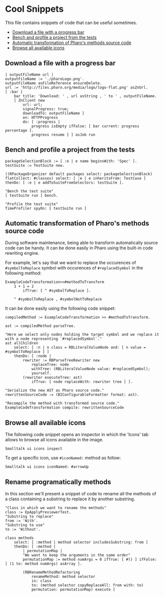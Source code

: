 # Cool Snippets

This file contains snippets of code that can be useful sometimes.

- [Download a file with a progress bar](#download-a-file-with-a-progress-bar)
- [Bench and profile a project from the tests](#bench-and-profile-a-project-from-the-tests)
- [Automatic transformation of Pharo's methods source code](#automatic-transformation-of-pharo-s-methods-source-code)
- [Browse all available icons](#browse-all-available-icons)

## Download a file with a progress bar

```Smalltalk
| outputFileName url |
outputFileName := './pharoLogo.png'.
outputFileName asFileReference ensureDelete.
url := 'http://files.pharo.org/media/logo/logo-flat.png' asZnUrl.
[ :bar | 
	bar title: 'Download: ' , url asString , ' to ' , outputFileName.
	[ ZnClient new
		url: url;
		signalProgress: true;
		downloadTo: outputFileName ]
		on: HTTPProgress
		do: [ :progress | 
			progress isEmpty ifFalse: [ bar current: progress percentage ].
			progress resume ] ] asJob run
```

## Bench and profile a project from the tests

```Smalltalk
packageSelectionBlock := [ :e | e name beginsWith: 'Spec' ].
testSuite := TestSuite new.
	
((RPackageOrganizer default packages select: packageSelectionBlock) flatCollect: #classes) select: [ :e | e inheritsFrom: TestCase ] thenDo: [ :e | e addToSuiteFromSelectors: testSuite ].

"Bench the test suite"	
[ testSuite run ] bench.

"Profile the test suite"
TimeProfiler spyOn: [ testSuite run ]

```

## Automatic transformation of Pharo's methods source code
During software maintenance, being able to transform automatically source code can be handy. It can be done easily in Pharo using the built-in code rewriting engine.

For example, let's say that we want to replace the occurences of `#symbolToReplace` symbol with occurences of `#replacedSymbol` in the following method:

```Smalltalk
ExampleCodeTransformation>>#methodToTransform
	1 + 1 = 2
		ifTrue: [ ^ #symbolToReplace ].

	^ #symbolToReplace , #symbolNotToReplace
```

It can be done easily using the following code snippet:

```Smalltalk
compiledMethod := ExampleCodeTransformation >> #methodToTransform.

ast := compiledMethod parseTree.

"Here we select only nodes holding the target symbol and we replace it with a node representing `#replacedSymbol`."
ast allChildren
	select: [ :n | n class = RBLiteralValueNode and: [ n value = #symbolToReplace ] ]
	thenDo: [ :node |
		rewriter := RBParseTreeRewriter new
			replaceTree: node
			withTree: (RBLiteralValueNode value: #replacedSymbol);
			yourself.
		(rewriter executeTree: ast)
			ifTrue: [ node replaceWith: rewriter tree ] ].
		
"Serialize the new AST as Pharo source code."
rewrittenSourceCode := (BIConfigurableFormatter format: ast).

"Recompile the method with transformed source code."
ExampleCodeTransformation compile: rewrittenSourceCode
```

## Browse all available icons
The following code snippet opens an inspector in which the 'Icons' tab allows to browse all icons available in the image.

```
Smalltalk ui icons inspect
```

To get a specific icon, use `#iconNamed:` method as follow:

```
Smalltalk ui icons iconNamed: #arrowUp
```

## Rename programatically methods

In this section we'll present a snippet of code to rename all the methods of a class containing a substring to replace it by another substring. 

```Smalltalk
"Class in which we want to rename the methods"
class := EpApplyPreviewerTest.
"Substring to replace"
from := 'With'.
"Substring to use"
to := 'Without'.

class methods
	select: [ :method | method selector includesSubstring: from ]
	thenDo: [ :method | 
		| permutationMap |
		"We want to keep the arguments in the same order"
		permutationMap := method numArgs = 0 ifTrue: [ #() ] ifFalse: [ (1 to: method numArgs) asArray ].
		
		(RBRenameMethodRefactoring
			renameMethod: method selector
			in: class
			to: (method selector copyReplaceAll: from with: to)
			permutation: permutationMap) execute ]
```
